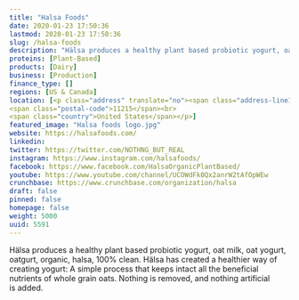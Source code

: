 ```yaml
---
title: "Halsa Foods"
date: 2020-01-23 17:50:36
lastmod: 2020-01-23 17:50:36
slug: /halsa-foods
description: "Hälsa produces a healthy plant based probiotic yogurt, oat milk, oat yogurt, oatgurt, organic, halsa, 100% clean. Hälsa has created a healthier way of creating yogurt: A simple process that keeps intact all the beneficial nutrients of whole grain oats. Nothing is removed, and nothing artificial is added."
proteins: [Plant-Based]
products: [Dairy]
business: [Production]
finance_type: []
regions: [US & Canada]
location: [<p class="address" translate="no"><span class="address-line1">Union Street</span><br>
<span class="postal-code">11215</span><br>
<span class="country">United States</span></p>]
featured_image: "Halsa foods logo.jpg"
website: https://halsafoods.com/
linkedin: 
twitter: https://twitter.com/NOTHNG_BUT_REAL
instagram: https://www.instagram.com/halsafoods/
facebook: https://www.facebook.com/HalsaOrganicPlantBased/
youtube: https://www.youtube.com/channel/UCOWdFk0Qx2anrW2tAfOpWEw
crunchbase: https://www.crunchbase.com/organization/halsa
draft: false
pinned: false
homepage: false
weight: 5000
uuid: 5591
---
```

Hälsa produces a healthy plant based probiotic yogurt, oat milk, oat yogurt, oatgurt, organic, halsa, 100% clean. Hälsa has created a healthier way of creating yogurt: A simple process that keeps intact all the beneficial nutrients of whole grain oats. Nothing is removed, and nothing artificial is added.
